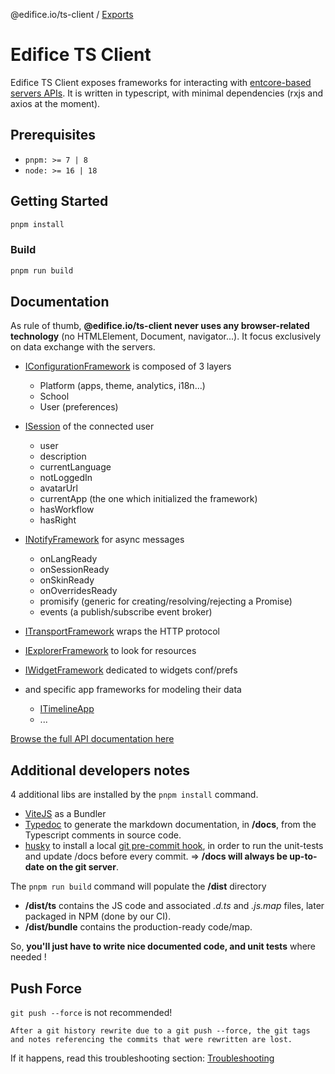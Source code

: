 @edifice.io/ts-client / [Exports](modules.md)

# Edifice TS Client

Edifice TS Client exposes frameworks for interacting with [entcore-based servers APIs](https://github.com/opendigitaleducation/entcore).
It is written in typescript, with minimal dependencies (rxjs and axios at the moment).

## Prerequisites

- `pnpm: >= 7 | 8`
- `node: >= 16 | 18`

## Getting Started

```bash
pnpm install
```

### Build

```bash
pnpm run build
```

## Documentation

As rule of thumb, **@edifice.io/ts-client never uses any browser-related technology** (no HTMLElement, Document, navigator...).
It focus exclusively on data exchange with the servers.

- [IConfigurationFramework](docs/interfaces/iconfigurationframework.md) is composed of 3 layers

  - Platform (apps, theme, analytics, i18n...)
  - School
  - User (preferences)

- [ISession](docs/interfaces/isession.md) of the connected user

  - user
  - description
  - currentLanguage
  - notLoggedIn
  - avatarUrl
  - currentApp (the one which initialized the framework)
  - hasWorkflow
  - hasRight

- [INotifyFramework](docs/interfaces/inotifyframework.md) for async messages

  - onLangReady
  - onSessionReady
  - onSkinReady
  - onOverridesReady
  - promisify (generic for creating/resolving/rejecting a Promise)
  - events (a publish/subscribe event broker)

- [ITransportFramework](docs/interfaces/itransportframework.md) wraps the HTTP protocol

- [IExplorerFramework](docs/interfaces/iexplorerframework.md) to look for resources

- [IWidgetFramework](docs/interfaces/iwidgetframework.md) dedicated to widgets conf/prefs

- and specific app frameworks for modeling their data
  - [ITimelineApp](docs/interfaces/itimelineapp.md)
  - ...

[Browse the full API documentation here](docs/modules.md)

## Additional developers notes

4 additional libs are installed by the `pnpm install` command.

- [ViteJS](https://vitejs.dev/) as a Bundler
- [Typedoc](https://typedoc.org/guides/doccomments/) to generate the markdown documentation, in **/docs**, from the Typescript comments in source code.
- [husky](https://github.com/typicode/husky) to install a local [git pre-commit hook](https://git-scm.com/book/en/v2/Customizing-Git-Git-Hooks#_client_side_hooks), in order to run the unit-tests and update /docs before every commit.
  => **/docs will always be up-to-date on the git server**.

The `pnpm run build` command will populate the **/dist** directory

- **/dist/ts** contains the JS code and associated _.d.ts_ and _.js.map_ files, later packaged in NPM (done by our CI).
- **/dist/bundle** contains the production-ready code/map.

So, **you'll just have to write nice documented code, and unit tests** where needed !

## Push Force

`git push --force` is not recommended!

```
After a git history rewrite due to a git push --force, the git tags and notes referencing the commits that were rewritten are lost.
```

If it happens, read this troubleshooting section: [Troubleshooting](https://semantic-release.gitbook.io/semantic-release/support/troubleshooting#release-not-found-release-branch-after-git-push-force)
